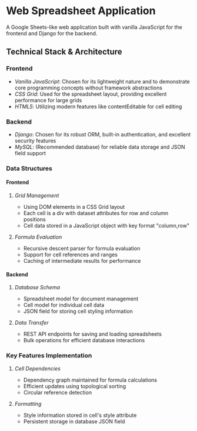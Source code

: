 # Web Spreadsheet Application

A Google Sheets-like web application built with vanilla JavaScript for the frontend and Django for the backend.

## Technical Stack & Architecture

### Frontend
- *Vanilla JavaScript*: Chosen for its lightweight nature and to demonstrate core programming concepts without framework abstractions
- *CSS Grid*: Used for the spreadsheet layout, providing excellent performance for large grids
- *HTML5*: Utilizing modern features like contentEditable for cell editing

### Backend
- *Django*: Chosen for its robust ORM, built-in authentication, and excellent security features
- *MySQL*: (Recommended database) for reliable data storage and JSON field support

### Data Structures

#### Frontend
1. *Grid Management*
   - Using DOM elements in a CSS Grid layout
   - Each cell is a div with dataset attributes for row and column positions
   - Cell data stored in a JavaScript object with key format "column,row"

2. *Formula Evaluation*
   - Recursive descent parser for formula evaluation
   - Support for cell references and ranges
   - Caching of intermediate results for performance

#### Backend
1. *Database Schema*
   - Spreadsheet model for document management
   - Cell model for individual cell data
   - JSON field for storing cell styling information

2. *Data Transfer*
   - REST API endpoints for saving and loading spreadsheets
   - Bulk operations for efficient database interactions

### Key Features Implementation

1. *Cell Dependencies*
   - Dependency graph maintained for formula calculations
   - Efficient updates using topological sorting
   - Circular reference detection

2. *Formatting*
   - Style information stored in cell's style attribute
   - Persistent storage in database JSON field
